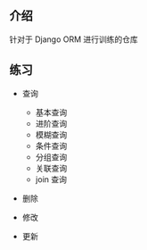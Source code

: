 ## 介绍

针对于 Django ORM 进行训练的仓库

## 练习

- 查询

  - 基本查询
  - 进阶查询
  - 模糊查询
  - 条件查询
  - 分组查询
  - 关联查询
  - join 查询

- 删除
- 修改
- 更新
